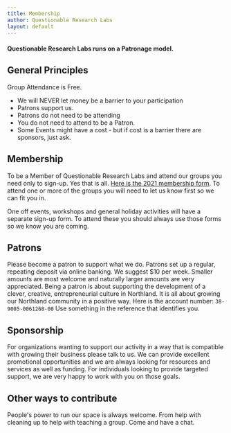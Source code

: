 ```yaml
---
title: Membership
author: Questionable Research Labs
layout: default
---
```

#### Questionable Research Labs runs on a **Patronage model**.

## General Principles

Group Attendance is Free.
 - We will NEVER let money be a barrier to your participation
 - Patrons support us.
 - Patrons do not need to be attending
 - You do not need to attend to be a Patron. 
 - Some Events might have a cost - but if cost is a barrier there are sponsors, just ask.


## Membership
To be a Member of Questionable Research Labs and attend our groups you need only to sign-up. Yes that is all. [Here is the 2021 membership form](https://forms.gle/pecSy5FPEMsm8KuQ6).
To attend one or more of the groups you will need to let us know first so we can fit you in.

One off events, workshops and general holiday activities will have a separate sign-up form. To attend these you should always use those forms so we know you are coming. 


## Patrons
Please become a patron to support what we do. Patrons set up a regular, repeating deposit via online banking. We suggest $10 per week. Smaller amounts are most welcome and naturally larger amounts are very appreciated. Being a patron is about supporting the development of a clever, creative, entrepreneurial culture in Northland. It is all about growing our Northland community in a positive way.
Here is the account number: `38-9005-0061268-00`
Use something in the reference that identifies you.

## Sponsorship
For organizations wanting to support our activity in a way that is compatible with growing their business please talk to us. We can provide excellent promotional opportunities and we are always looking for resources and services as well as funding.
For individuals looking to provide targeted support, we are very happy to work with you on those goals.

## Other ways to contribute
People's power to run our space is always welcome. From help with cleaning up to help with teaching a group. Come and have a chat. 
